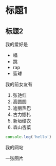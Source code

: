 # 标题1
## 标题2

我的爱好是

* 唱
* 跳
* rap
* 篮球

我的前女友有

1. 张艳红
2. 高圆圆
3. 迪丽热巴
4. 古力娜扎
5. 新垣结衣
6. 森山杏菜

```javascript
console.log('hello')
```

我的网站

一张图片

